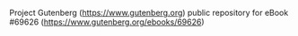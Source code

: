 Project Gutenberg (https://www.gutenberg.org) public repository for
eBook #69626 (https://www.gutenberg.org/ebooks/69626)

